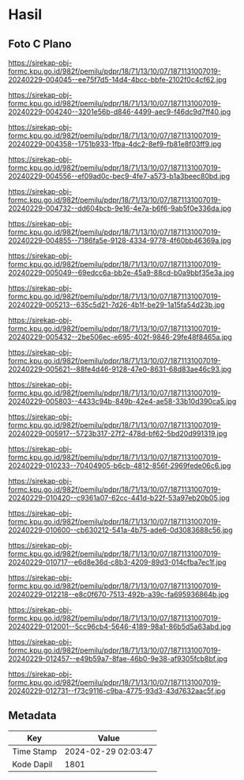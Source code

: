 # Hasil

## Foto C Plano

https://sirekap-obj-formc.kpu.go.id/982f/pemilu/pdpr/18/71/13/10/07/1871131007019-20240229-004045--ee75f7d5-14d4-4bcc-bbfe-2102f0c4cf62.jpg

https://sirekap-obj-formc.kpu.go.id/982f/pemilu/pdpr/18/71/13/10/07/1871131007019-20240229-004240--3201e56b-d846-4499-aec9-f46dc9d7ff40.jpg

https://sirekap-obj-formc.kpu.go.id/982f/pemilu/pdpr/18/71/13/10/07/1871131007019-20240229-004358--1751b933-1fba-4dc2-8ef9-fb81e8f03ff9.jpg

https://sirekap-obj-formc.kpu.go.id/982f/pemilu/pdpr/18/71/13/10/07/1871131007019-20240229-004556--ef09ad0c-bec9-4fe7-a573-b1a3beec80bd.jpg

https://sirekap-obj-formc.kpu.go.id/982f/pemilu/pdpr/18/71/13/10/07/1871131007019-20240229-004732--dd604bcb-9e16-4e7a-b6f6-9ab5f0e336da.jpg

https://sirekap-obj-formc.kpu.go.id/982f/pemilu/pdpr/18/71/13/10/07/1871131007019-20240229-004855--7186fa5e-9128-4334-9778-4f60bb46369a.jpg

https://sirekap-obj-formc.kpu.go.id/982f/pemilu/pdpr/18/71/13/10/07/1871131007019-20240229-005049--69edcc6a-bb2e-45a9-88cd-b0a9bbf35e3a.jpg

https://sirekap-obj-formc.kpu.go.id/982f/pemilu/pdpr/18/71/13/10/07/1871131007019-20240229-005213--635c5d21-7d26-4b1f-be29-1a15fa54d23b.jpg

https://sirekap-obj-formc.kpu.go.id/982f/pemilu/pdpr/18/71/13/10/07/1871131007019-20240229-005432--2be506ec-e695-402f-9846-29fe48f8465a.jpg

https://sirekap-obj-formc.kpu.go.id/982f/pemilu/pdpr/18/71/13/10/07/1871131007019-20240229-005621--88fe4d46-9128-47e0-8631-68d83ae46c93.jpg

https://sirekap-obj-formc.kpu.go.id/982f/pemilu/pdpr/18/71/13/10/07/1871131007019-20240229-005803--4433c94b-849b-42e4-ae58-33b10d390ca5.jpg

https://sirekap-obj-formc.kpu.go.id/982f/pemilu/pdpr/18/71/13/10/07/1871131007019-20240229-005917--5723b317-27f2-478d-bf62-5bd20d991319.jpg

https://sirekap-obj-formc.kpu.go.id/982f/pemilu/pdpr/18/71/13/10/07/1871131007019-20240229-010233--70404905-b6cb-4812-856f-2969fede06c6.jpg

https://sirekap-obj-formc.kpu.go.id/982f/pemilu/pdpr/18/71/13/10/07/1871131007019-20240229-010420--c9361a07-62cc-441d-b22f-53a97eb20b05.jpg

https://sirekap-obj-formc.kpu.go.id/982f/pemilu/pdpr/18/71/13/10/07/1871131007019-20240229-010600--cb630212-541a-4b75-ade6-0d3083688c56.jpg

https://sirekap-obj-formc.kpu.go.id/982f/pemilu/pdpr/18/71/13/10/07/1871131007019-20240229-010717--e6d8e36d-c8b3-4209-89d3-014cfba7ec1f.jpg

https://sirekap-obj-formc.kpu.go.id/982f/pemilu/pdpr/18/71/13/10/07/1871131007019-20240229-012218--e8c0f670-7513-492b-a39c-fa695936864b.jpg

https://sirekap-obj-formc.kpu.go.id/982f/pemilu/pdpr/18/71/13/10/07/1871131007019-20240229-012001--5cc96cb4-5646-4189-98a1-86b5d5a63abd.jpg

https://sirekap-obj-formc.kpu.go.id/982f/pemilu/pdpr/18/71/13/10/07/1871131007019-20240229-012457--e49b59a7-8fae-46b0-9e38-af9305fcb8bf.jpg

https://sirekap-obj-formc.kpu.go.id/982f/pemilu/pdpr/18/71/13/10/07/1871131007019-20240229-012731--f73c9116-c9ba-4775-93d3-43d7632aac5f.jpg


## Metadata

| Key        | Value               |
| ---------- | ------------------- |
| Time Stamp | 2024-02-29 02:03:47 |
| Kode Dapil | 1801                |



